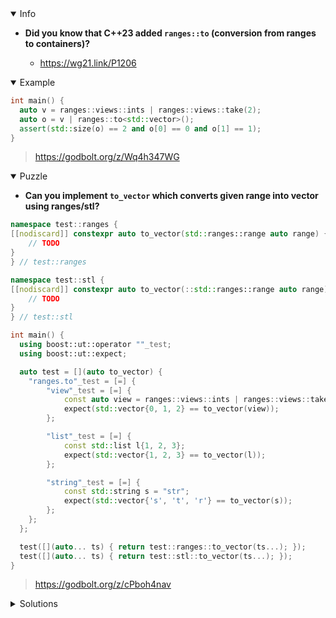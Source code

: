 <details open><summary>Info</summary><p>

* **Did you know that C++23 added `ranges::to` (conversion from ranges to containers)?**

  * https://wg21.link/P1206

</p></details><details open><summary>Example</summary><p>

```cpp
int main() {
  auto v = ranges::views::ints | ranges::views::take(2);
  auto o = v | ranges::to<std::vector>();
  assert(std::size(o) == 2 and o[0] == 0 and o[1] == 1);
}
```

> https://godbolt.org/z/Wq4h347WG

</p></details><details open><summary>Puzzle</summary><p>

* **Can you implement `to_vector` which converts given range into vector using ranges/stl?**

```cpp
namespace test::ranges {
[[nodiscard]] constexpr auto to_vector(std::ranges::range auto range) {
    // TODO
}
} // test::ranges

namespace test::stl {
[[nodiscard]] constexpr auto to_vector(::std::ranges::range auto range) {
    // TODO
}
} // test::stl

int main() {
  using boost::ut::operator ""_test;
  using boost::ut::expect;

  auto test = [](auto to_vector) {
    "ranges.to"_test = [=] {
        "view"_test = [=] {
            const auto view = ranges::views::ints | ranges::views::take(3);
            expect(std::vector{0, 1, 2} == to_vector(view));
        };

        "list"_test = [=] {
            const std::list l{1, 2, 3};
            expect(std::vector{1, 2, 3} == to_vector(l));
        };

        "string"_test = [=] {
            const std::string s = "str";
            expect(std::vector{'s', 't', 'r'} == to_vector(s));
        };
    };
  };

  test([](auto... ts) { return test::ranges::to_vector(ts...); });
  test([](auto... ts) { return test::stl::to_vector(ts...); });
}
```

> https://godbolt.org/z/cPboh4nav

</p></details><details><summary>Solutions</summary><p>

```cpp
namespace test::ranges {

[[nodiscard]] constexpr auto to_vector(std::ranges::range auto range) {
    return range | ::ranges::to<std::vector>();
}

}  // namespace test::ranges

namespace test::stl {

[[nodiscard]] constexpr auto to_vector(std::ranges::range auto range) {
    using value_type =
        std::remove_cvref_t<decltype(*std::ranges::begin(range))>;
    std::vector<value_type> output{};
    if constexpr (requires { std::size(range); }) {
        output.reserve(std::size(range));
    }
    std::ranges::copy(std::ranges::begin(range), std::ranges::end(range),
                      std::back_inserter(output));
    return output;
}

}  // namespace test::stl
```

> https://godbolt.org/z/s7aKThfos
